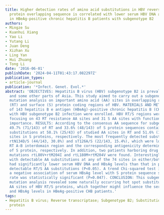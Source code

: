 ```yaml
---
title: Higher detection rates of amino acid substitutions in HBV reverse transcriptase/surface
  protein overlapping sequence is correlated with lower serum HBV DNA and HBsAg levels
  in HBeAg-positive chronic hepatitis B patients with subgenotype B2
authors:
- Mingze Su
- Kuanhui Xiang
- Yao Li
- Yutang Li
- Juan Deng
- Xizhan Xu
- Ling Yan
- Hui Zhuang
- Tong Li
date: '2016-06-01'
publishDate: '2024-04-11T01:43:17.082297Z'
publication_types:
- article-journal
publication: '*Infect. Genet. Evol.*'
abstract: 'OBJECTIVES: Hepatitis B virus (HBV) subgenotype B2 is prevalent in China
  and some other parts of Asia. This study aimed to carry out a subgenotype B2 specific
  mutation analysis on important amino acid (AA) sites in overlapping reverse transcriptase
  (RT) and surface (S) protein coding regions of HBV. MATERIALS AND METHODS: A total
  of 143 hepatitis B e antigen (HBeAg)-positive chronic hepatitis B (CHB) patients
  with HBV subgenotype B2 infection were enrolled. HBV RT/S regions were sequenced
  focusing on 43 RT resistance AA sites and 31 S AA sites with functional/structural/conformational
  importance. RESULTS: According to the consensus AA sequence for subgenotype B2,
  49.7% (71/143) of RT and 33.6% (48/143) of S protein sequences contained detectable
  substitutions at 58.1% (25/43) of studied AA sites in RT and 51.6% (16/31) of AA
  sites in S proteins, respectively. The most frequently detected substitutions were
  rtN134D/S (44/143, 30.8%) and sT126A/S (22/143, 15.4%), which were located in the
  RT A-B interdomain region and the corresponding antigenicity determinant region
  of S protein, respectively. In addition, two patients harboring drug resistance
  mutations rtL80V+rtM204I and rtL180M+rtM204V were found. Interestingly, the patients
  with detectable AA substitutions at any of the 74 sites in either/both of RT/S sequences
  had significantly lower serum HBV DNA and HBsAg levels than that in patients without
  detectable RT/S AA substitutions (P<0.05). A trend Chi-squared test indicated that
  a negative association of serum HBsAg level with S protein sequence substitution
  rate was statistically significant (P=0.047). CONCLUSION: This subgenotype B2 specific
  mutation analysis revealed some naturally occurring hot spot substitutions at important
  AA sites of HBV RT/S proteins, which together might influence the serum HBV DNA
  and HBsAg levels in HBeAg-positive CHB patients.'
tags:
- Hepatitis B virus; Reverse transcriptase; Subgenotype B2; Substitution; Surface
  protein
---
```

